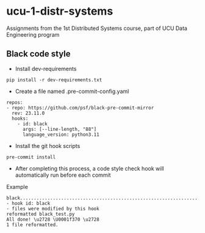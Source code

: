 # ucu-1-distr-systems
Assignments from the 1st Distributed Systems course, part of UCU Data Engineering program



## Black code style

- Install dev-requirements
```
pip install -r dev-requirements.txt
```
- Create a file named .pre-commit-config.yaml
```
repos:
- repo: https://github.com/psf/black-pre-commit-mirror
  rev: 23.11.0
  hooks:
    - id: black
      args: [--line-length, "88"]
      language_version: python3.11
```
- Install the git hook scripts
```
pre-commit install
```
- After completing this process, a code style check hook will automatically run before each commit

Example
```
black....................................................................Failed
- hook id: black
- files were modified by this hook
reformatted black_test.py
All done! \u2728 \U0001f370 \u2728
1 file reformatted.
```
